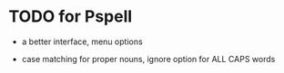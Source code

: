 # TODO for Pspell

* a better interface, menu options

* case matching for proper nouns, ignore option for ALL CAPS words

